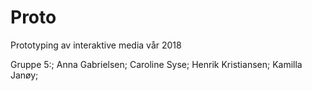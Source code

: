 # Proto

Prototyping av interaktive media vår 2018

Gruppe 5:;
Anna Gabrielsen;
Caroline Syse;
Henrik Kristiansen;
Kamilla Janøy;
